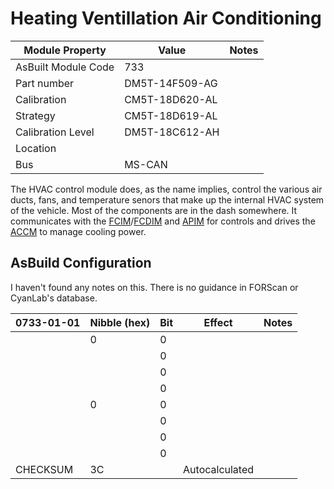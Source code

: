 # Heating Ventillation Air Conditioning

| Module Property     | Value          | Notes |
| ------------------- | -------------- | ----- |
| AsBuilt Module Code | 733            |       |
| Part number         | DM5T-14F509-AG |       |
| Calibration         | CM5T-18D620-AL |       |
| Strategy            | CM5T-18D619-AL |       |
| Calibration Level   | DM5T-18C612-AH |       |
| Location            |                |       |
| Bus                 | MS-CAN         |       |

The HVAC control module does, as the name implies, control the various air ducts, fans, and temperature senors that make up the internal HVAC system of the vehicle. Most of the components are in the dash somewhere. It communicates with the [FCIM](./FCIM.md)/[FCDIM](./FCDIM.md) and [APIM](./APIM.md) for controls and drives the [ACCM](./ACCM.md) to manage cooling power.

## AsBuild Configuration

I haven't found any notes on this. There is no guidance in FORScan or CyanLab's database.

| 0733-01-01 | Nibble (hex) | Bit | Effect         | Notes |
| ---------- | ------------ | --- | -------------- | ----- |
|            | 0            | 0   |                |       |
|            |              | 0   |                |       |
|            |              | 0   |                |       |
|            |              | 0   |                |       |
|            | 0            | 0   |                |       |
|            |              | 0   |                |       |
|            |              | 0   |                |       |
|            |              | 0   |                |       |
| CHECKSUM   | 3C           |     | Autocalculated |       |
